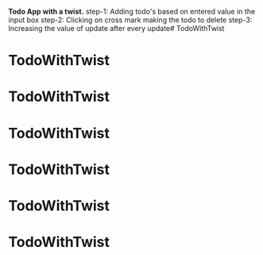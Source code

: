**Todo App with a twist.**
step-1: Adding todo's based on entered value in the input box
step-2: Clicking on cross mark making the todo to delete
step-3: Increasing the value of update after every update# TodoWithTwist
# TodoWithTwist
# TodoWithTwist
# TodoWithTwist
# TodoWithTwist
# TodoWithTwist
# TodoWithTwist
